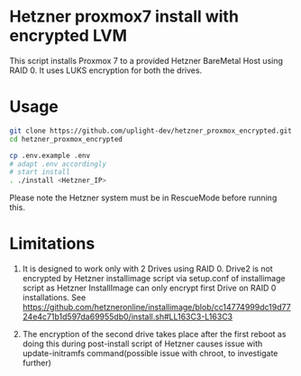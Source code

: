 # Hetzner proxmox7 install with encrypted LVM
This script installs Proxmox 7 to a provided Hetzner BareMetal Host using RAID 0.
It uses LUKS encryption for both the drives.

# Usage
```sh
git clone https://github.com/uplight-dev/hetzner_proxmox_encrypted.git
cd hetzner_proxmox_encrypted

cp .env.example .env
# adapt .env accordingly
# start install
. ./install <Hetzner_IP>
```

Please note the Hetzner system must be in RescueMode before running this.

# Limitations
1. It is designed to work only with 2 Drives using RAID 0.
Drive2 is not encrypted by Hetzner installimage script via setup.conf of installimage script as Hetzner InstallImage can only encrypt first Drive on RAID 0 installations.
See 
https://github.com/hetzneronline/installimage/blob/cc14774999dc19d7724e4c71b1d597da69955db0/install.sh#LL163C3-L163C3

2. The encryption of the second drive takes place after the first reboot as doing this during post-install script of Hetzner causes issue with update-initramfs command(possible issue with chroot, to investigate further)
